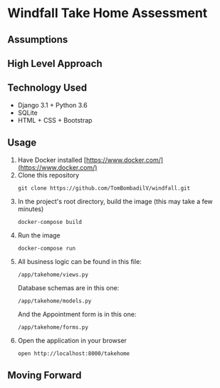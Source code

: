 # Windfall Take Home Assessment

## Assumptions

## High Level Approach

## Technology Used
- Django 3.1 + Python 3.6
- SQLite
- HTML + CSS + Bootstrap

## Usage
1. Have Docker installed [https://www.docker.com/](https://www.docker.com/)
2. Clone this repository
    ```
    git clone https://github.com/TomBombadilV/windfall.git
    ```
2. In the project's root directory, build the image (this may take a few minutes)
    ```
    docker-compose build
    ```
3. Run the image
    ```
    docker-compose run
    ```
4. All business logic can be found in this file:
    ```
    /app/takehome/views.py
    ```
    Database schemas are in this one:
    ```
    /app/takehome/models.py
    ```
    And the Appointment form is in this one:
    ```
    /app/takehome/forms.py
    ```
4. Open the application in your browser
    ```
    open http://localhost:8000/takehome
    ```

## Moving Forward
